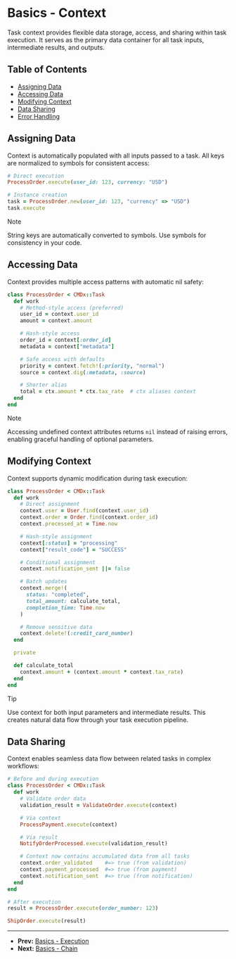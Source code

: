 # Basics - Context

Task context provides flexible data storage, access, and sharing within task execution. It serves as the primary data container for all task inputs, intermediate results, and outputs.

## Table of Contents

- [Assigning Data](#assigning-data)
- [Accessing Data](#accessing-data)
- [Modifying Context](#modifying-context)
- [Data Sharing](#data-sharing)
- [Error Handling](#error-handling)

## Assigning Data

Context is automatically populated with all inputs passed to a task. All keys are normalized to symbols for consistent access:

```ruby
# Direct execution
ProcessOrder.execute(user_id: 123, currency: "USD")

# Instance creation
task = ProcessOrder.new(user_id: 123, "currency" => "USD")
task.execute
```

> [!NOTE]
> String keys are automatically converted to symbols. Use symbols for consistency in your code.

## Accessing Data

Context provides multiple access patterns with automatic nil safety:

```ruby
class ProcessOrder < CMDx::Task
  def work
    # Method-style access (preferred)
    user_id = context.user_id
    amount = context.amount

    # Hash-style access
    order_id = context[:order_id]
    metadata = context["metadata"]

    # Safe access with defaults
    priority = context.fetch!(:priority, "normal")
    source = context.dig(:metadata, :source)

    # Shorter alias
    total = ctx.amount * ctx.tax_rate  # ctx aliases context
  end
end
```

> [!NOTE]
> Accessing undefined context attributes returns `nil` instead of raising errors, enabling graceful handling of optional parameters.

## Modifying Context

Context supports dynamic modification during task execution:

```ruby
class ProcessOrder < CMDx::Task
  def work
    # Direct assignment
    context.user = User.find(context.user_id)
    context.order = Order.find(context.order_id)
    context.processed_at = Time.now

    # Hash-style assignment
    context[:status] = "processing"
    context["result_code"] = "SUCCESS"

    # Conditional assignment
    context.notification_sent ||= false

    # Batch updates
    context.merge!(
      status: "completed",
      total_amount: calculate_total,
      completion_time: Time.now
    )

    # Remove sensitive data
    context.delete!(:credit_card_number)
  end

  private

  def calculate_total
    context.amount + (context.amount * context.tax_rate)
  end
end
```

> [!TIP]
> Use context for both input parameters and intermediate results. This creates natural data flow through your task execution pipeline.

## Data Sharing

Context enables seamless data flow between related tasks in complex workflows:

```ruby
# Before and during execution
class ProcessOrder < CMDx::Task
  def work
    # Validate order data
    validation_result = ValidateOrder.execute(context)

    # Via context
    ProcessPayment.execute(context)

    # Via result
    NotifyOrderProcessed.execute(validation_result)

    # Context now contains accumulated data from all tasks
    context.order_validated    #=> true (from validation)
    context.payment_processed  #=> true (from payment)
    context.notification_sent  #=> true (from notification)
  end
end

# After execution
result = ProcessOrder.execute(order_number: 123)

ShipOrder.execute(result)
```

---

- **Prev:** [Basics - Execution](execution.md)
- **Next:** [Basics - Chain](chain.md)
